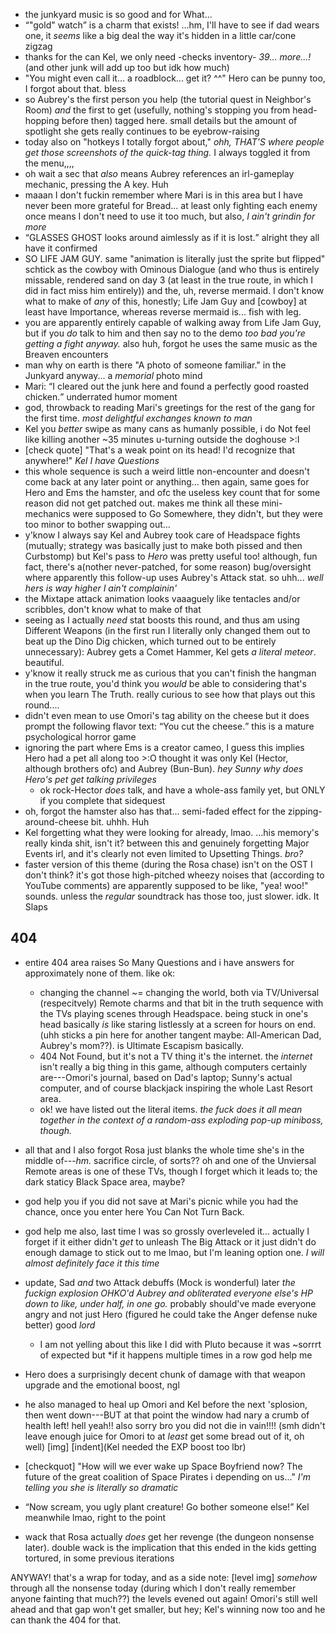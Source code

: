 - the junkyard music is so good and for What...
- <q>"gold" watch</q> is a charm that exists! ...hm, I'll have to see if dad wears one, it *seems* like a big deal the way it's hidden in a little car/cone zigzag
- thanks for the can Kel, we only need -checks inventory- *39... more...!* (and other junk will add up too but idk how much)
- "You might even call it... a roadblock... get it? ^^" Hero can be punny too, I forgot about that. bless
- so Aubrey's the first person you help (the tutorial quest in Neighbor's Room) *and* the first to get (usefully, nothing's stopping you from head-hopping before then) tagged here. small details but the amount of spotlight she gets really continues to be eyebrow-raising
- today also on "hotkeys I totally forgot about," *ohh, THAT'S where people get those screenshots of the quick-tag thing.* I always toggled it from the menu,,,,
- oh wait a sec that *also* means Aubrey references an irl-gameplay mechanic, pressing the A key. Huh
- maaan I don't fuckin remember where Mari is in this area but I have never been more grateful for Bread... at least only fighting each enemy once means I don't need to use it too much, but also, *I ain't grindin for more*
- <q>GLASSES GHOST looks around aimlessly as if it is lost.</q> alright they all have it confirmed
- SO LIFE JAM GUY. same "animation is literally just the sprite but flipped" schtick as the cowboy with Ominous Dialogue (and who thus is entirely missable, rendered sand on day 3 (at least in the true route, in which I did in fact miss him entirely)) and the, uh, reverse mermaid. I don't know what to make of *any* of this, honestly; Life Jam Guy and [cowboy] at least have Importance, whereas reverse mermaid is... fish with leg.
- you are apparently entirely capable of walking away from Life Jam Guy, but if you *do* talk to him and then say no to the demo *too bad you're getting a fight anyway.* also huh, forgot he uses the same music as the Breaven encounters
- man why on earth is there "A photo of someone familiar." in the Junkyard anyway... a *memorial* photo mind
- Mari: <q>I cleared out the junk here and found a perfectly good roasted chicken.</q> underrated humor moment
- god, throwback to reading Mari's greetings for the rest of the gang for the first time. *most delightful exchanges known to man*
- Kel you *better* swipe as many cans as humanly possible, i do Not feel like killing another ~35 minutes u-turning outside the doghouse >:I
- [check quote] "That's a weak point on its head! I'd recognize that anywhere!" *Kel I have Questions*
- this whole sequence is such a weird little non-encounter and doesn't come back at any later point or anything... then again, same goes for Hero and Ems the hamster, and ofc the useless key count that for some reason did not get patched out. makes me think all these mini-mechanics were supposed to Go Somewhere, they didn't, but they were too minor to bother swapping out...
- y'know I always say Kel and Aubrey took care of Headspace fights (mutually; strategy was basically just to make both pissed and then Curbstomp) but Kel's pass to *Hero* was pretty useful too! although, fun fact, there's a(nother never-patched, for some reason) bug/oversight where apparently this follow-up uses Aubrey's Attack stat. so uhh... *well hers is way higher I ain't complainin'*
- the Mixtape attack animation looks vaaaguely like tentacles and/or scribbles, don't know what to make of that
- seeing as I actually *need* stat boosts this round, and thus am using Different Weapons (in the first run I literally only changed them out to beat up the Dino Dig chicken, which turned out to be entirely unnecessary): Aubrey gets a Comet Hammer, Kel gets *a literal meteor*. beautiful.
- y'know it really struck me as curious that you can't finish the hangman in the true route, you'd think you *would* be able to considering that's when you learn The Truth. really curious to see how that plays out this round....
- didn't even mean to use Omori's tag ability on the cheese but it does prompt the following flavor text: <q>You cut the cheese.</q> this is a mature psychological horror game
- ignoring the part where Ems is a creator cameo, I guess this implies Hero had a pet all along too >:O thought it was only Kel (Hector, although brothers ofc) and Aubrey (Bun-Bun). *hey Sunny why does Hero's pet get talking privileges*
	- ok rock-Hector *does* talk, and have a whole-ass family yet, but ONLY if you complete that sidequest
- oh, forgot the hamster also has that... semi-faded effect for the zipping-around-cheese bit. uhhh. Huh
- Kel forgetting what they were looking for already, lmao. ...his memory's really kinda shit, isn't it? between this and genuinely forgetting Major Events irl, and it's clearly not even limited to Upsetting Things. *bro?*
- faster version of this theme (during the Rosa chase) isn't on the OST I don't think? it's got those high-pitched wheezy noises that (according to YouTube comments) are apparently supposed to be like, "yea! woo!" sounds. unless the *regular* soundtrack has those too, just slower. idk. It Slaps

## 404
- entire 404 area raises So Many Questions and i have answers for approximately none of them. like ok:
	- changing the channel ~= changing the world, both via TV/Universal (respecitvely) Remote charms and that bit in the truth sequence with the TVs playing scenes through Headspace. being stuck in one's head basically *is* like staring listlessly at a screen for hours on end. (uhh sticks a pin here for another tangent maybe: All-American Dad, Aubrey's mom??). is Ultimate Escapism basically.
	- 404 Not Found, but it's not a TV thing it's the internet. the *internet* isn't really a big thing in this game, although computers certainly are---Omori's journal, based on Dad's laptop; Sunny's actual computer, and of course blackjack inspiring the whole Last Resort area.
	- ok! we have listed out the literal items. *the fuck does it all mean together in the context of a random-ass exploding pop-up miniboss, though.*
- all that and I also forgot Rosa just blanks the whole time she's in the middle of---*hm.* sacrifice circle, of sorts?? oh and one of the Unviersal Remote areas is one of these TVs, though I forget which it leads to; the dark staticy Black Space area, maybe?
- god help you if you did not save at Mari's picnic while you had the chance, once you enter here You Can Not Turn Back.
- god help me also, last time I was so grossly overleveled it... actually I forget if it either didn't *get* to unleash The Big Attack or it just didn't do enough damage to stick out to me lmao, but I'm leaning option one. *I will almost definitely face it this time*
- update, Sad *and* two Attack debuffs (Mock is wonderful) later *the fuckign explosion OHKO'd Aubrey and obliterated everyone else's HP down to like, under half, in one go.* probably should've made everyone angry and not just Hero (figured he could take the Anger defense nuke better) good *lord*
	- I am not yelling about this like I did with Pluto because it was ~sorrrt of expected but *if it happens multiple times in a row god help me
- Hero does a surprisingly decent chunk of damage with that weapon upgrade and the emotional boost, ngl
- he also managed to heal up Omori and Kel before the next 'splosion, then went down---BUT at that point the window had nary a crumb of health left! hell yeah!! also sorry bro you did not die in vain!!!! (smh didn't leave enough juice for Omori to at *least* get some bread out of it, oh well)
[img]
[indent](Kel needed the EXP boost too lbr)

- [checkquot] "How will we ever wake up Space Boyfriend now? The future of the great coalition of Space Pirates i depending on us..." *I'm telling you she is literally so dramatic*
- <q>Now scream, you ugly plant creature! Go bother someone else!</q> Kel meanwhile lmao, right to the point
- wack that Rosa actually *does* get her revenge (the dungeon nonsense later). double wack is the implication that this ended in the kids getting tortured, in some previous iterations

ANYWAY! that's a wrap for today, and as a side note:
[level img]
*somehow* through all the nonsense today (during which I don't really remember anyone fainting that much??) the levels evened out again! Omori's still well ahead and that gap won't get smaller, but hey; Kel's winning now too and he can thank the 404 for that.